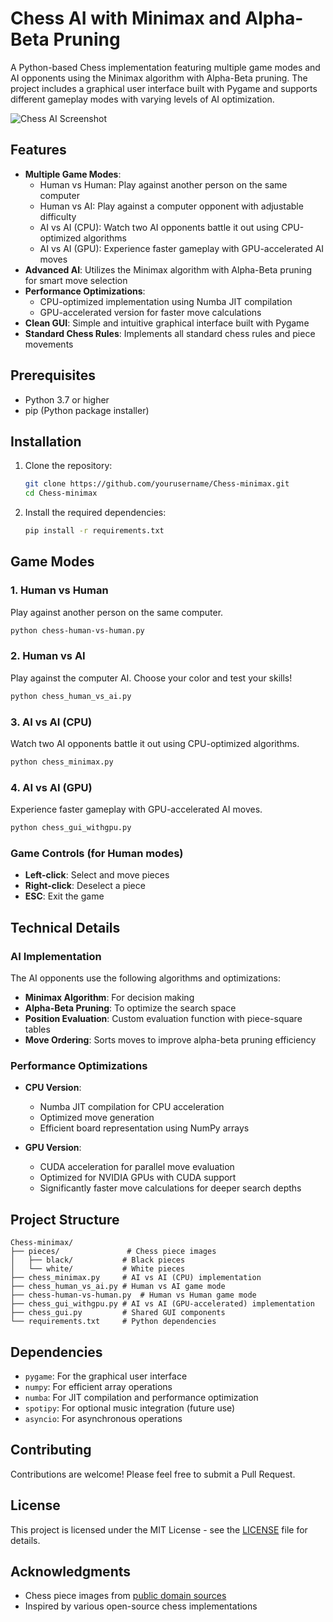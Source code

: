 # Chess AI with Minimax and Alpha-Beta Pruning

A Python-based Chess implementation featuring multiple game modes and AI opponents using the Minimax algorithm with Alpha-Beta pruning. The project includes a graphical user interface built with Pygame and supports different gameplay modes with varying levels of AI optimization.

![Chess AI Screenshot](screenshot.png)

## Features

- **Multiple Game Modes**:
  - Human vs Human: Play against another person on the same computer
  - Human vs AI: Play against a computer opponent with adjustable difficulty
  - AI vs AI (CPU): Watch two AI opponents battle it out using CPU-optimized algorithms
  - AI vs AI (GPU): Experience faster gameplay with GPU-accelerated AI moves
- **Advanced AI**: Utilizes the Minimax algorithm with Alpha-Beta pruning for smart move selection
- **Performance Optimizations**:
  - CPU-optimized implementation using Numba JIT compilation
  - GPU-accelerated version for faster move calculations
- **Clean GUI**: Simple and intuitive graphical interface built with Pygame
- **Standard Chess Rules**: Implements all standard chess rules and piece movements

## Prerequisites

- Python 3.7 or higher
- pip (Python package installer)

## Installation

1. Clone the repository:
   ```bash
   git clone https://github.com/yourusername/Chess-minimax.git
   cd Chess-minimax
   ```

2. Install the required dependencies:
   ```bash
   pip install -r requirements.txt
   ```

## Game Modes

### 1. Human vs Human
Play against another person on the same computer.
```bash
python chess-human-vs-human.py
```

### 2. Human vs AI
Play against the computer AI. Choose your color and test your skills!
```bash
python chess_human_vs_ai.py
```

### 3. AI vs AI (CPU)
Watch two AI opponents battle it out using CPU-optimized algorithms.
```bash
python chess_minimax.py
```

### 4. AI vs AI (GPU)
Experience faster gameplay with GPU-accelerated AI moves.
```bash
python chess_gui_withgpu.py
```

### Game Controls (for Human modes)
- **Left-click**: Select and move pieces
- **Right-click**: Deselect a piece
- **ESC**: Exit the game

## Technical Details

### AI Implementation

The AI opponents use the following algorithms and optimizations:
- **Minimax Algorithm**: For decision making
- **Alpha-Beta Pruning**: To optimize the search space
- **Position Evaluation**: Custom evaluation function with piece-square tables
- **Move Ordering**: Sorts moves to improve alpha-beta pruning efficiency

### Performance Optimizations

- **CPU Version**:
  - Numba JIT compilation for CPU acceleration
  - Optimized move generation
  - Efficient board representation using NumPy arrays

- **GPU Version**:
  - CUDA acceleration for parallel move evaluation
  - Optimized for NVIDIA GPUs with CUDA support
  - Significantly faster move calculations for deeper search depths

## Project Structure

```
Chess-minimax/
├── pieces/               # Chess piece images
│   ├── black/           # Black pieces
│   └── white/           # White pieces
├── chess_minimax.py     # AI vs AI (CPU) implementation
├── chess_human_vs_ai.py # Human vs AI game mode
├── chess-human-vs-human.py  # Human vs Human game mode
├── chess_gui_withgpu.py # AI vs AI (GPU-accelerated) implementation
├── chess_gui.py         # Shared GUI components
└── requirements.txt     # Python dependencies
```

## Dependencies

- `pygame`: For the graphical user interface
- `numpy`: For efficient array operations
- `numba`: For JIT compilation and performance optimization
- `spotipy`: For optional music integration (future use)
- `asyncio`: For asynchronous operations

## Contributing

Contributions are welcome! Please feel free to submit a Pull Request.

## License

This project is licensed under the MIT License - see the [LICENSE](LICENSE) file for details.

## Acknowledgments

- Chess piece images from [public domain sources](https://en.wikipedia.org/wiki/Chess_piece)
- Inspired by various open-source chess implementations
